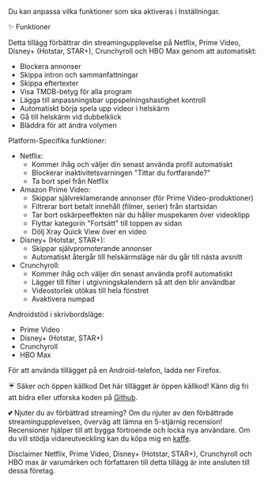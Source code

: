 Du kan anpassa vilka funktioner som ska aktiveras i Inställningar.

✨ Funktioner

Detta tillägg förbättrar din streamingupplevelse på Netflix, Prime Video, Disney+ (Hotstar, STAR+), Crunchyroll och HBO Max genom att automatiskt:

<ul>
<li>Blockera annonser</li>
<li>Skippa intron och sammanfattningar</li>
<li>Skippa eftertexter</li>
<li>Visa TMDB-betyg för alla program</li>
<li>Lägga till anpassningsbar uppspelningshastighet kontroll</li>
<li>Automatiskt börja spela upp videor i helskärm</li>
<li>Gå till helskärm vid dubbelklick</li>
<li>Bläddra för att ändra volymen</li>
</ul>

Platform-Specifika funktioner:

<ul>
<li>Netflix:
  <ul>
    <li>Kommer ihåg och väljer din senast använda profil automatiskt</li>
    <li>Blockerar inaktivitetsvarningen "Tittar du fortfarande?"</li>
    <li>Ta bort spel från Netflix</li>
  </ul>
</li>

<li>Amazon Prime Video:
  <ul>
    <li>Skippar självreklamerande annonser (för Prime Video-produktioner)</li>
    <li>Filtrerar bort betalt innehåll (filmer, serier) från startsidan</li>
    <li>Tar bort oskärpeeffekten när du håller muspekaren över videoklipp</li>
    <li>Flyttar kategorin "Fortsätt" till toppen av sidan</li>
    <li>Dölj Xray Quick View över en video</li>
  </ul>
</li>

<li>Disney+ (Hotstar, STAR+):
  <ul>
    <li>Skippar självpromoterande annonser</li>
    <li>Automatiskt återgår till helskärmsläge när du går till nästa avsnitt</li>
  </ul>
</li>

<li>Crunchyroll:
  <ul>
    <li>Kommer ihåg och väljer din senast använda profil automatiskt</li>
    <li>Lägger till filter i utgivningskalendern så att den blir användbar</li>
    <li>Videostorlek utökas till hela fönstret</li>
    <li>Avaktivera numpad</li>
  </ul>
</li>
</ul>

Androidstöd i skrivbordsläge:

<ul>
<li>Prime Video</li>
<li>Disney+ (Hotstar, STAR+)</li>
<li>Crunchyroll</li>
<li>HBO Max</li>
</ul>
För att använda tillägget på en Android-telefon, ladda ner Firefox.

☔ Säker och öppen källkod
Det här tillägget är öppen källkod! Känn dig fri att bidra eller utforska koden på <a href='https://github.com/Dreamlinerm/Netflix-Prime-Auto-Skip' target='_blank'>Github</a>.

💕 Njuter du av förbättrad streaming?
Om du njuter av den förbättrade streamingupplevelsen, överväg att lämna en 5-stjärnig recension! Recensioner hjälper till att bygga förtroende och locka nya användare.
Om du vill stödja vidareutveckling kan du köpa mig en <a href='https://github.com/sponsors/Dreamlinerm' target='_blank'>kaffe</a>.

Disclaimer
Netflix, Prime Video, Disney+ (Hotstar, STAR+), Crunchyroll och HBO max är varumärken och författaren till detta tillägg är inte ansluten till dessa företag.

